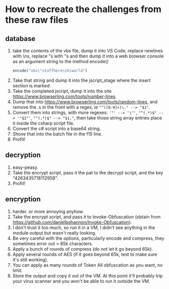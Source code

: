 # How to recreate the challenges from these raw files
## database
1. take the contents of the vbs file, dump it into VS Code, replace newlines with \ns, replace "s with \"s and then dump it into a web browser console as an argument string to the method encode()
   ```js
   encode("vbs\"stuffhere\nhiworld")
   ```
2. Take that string and dump it into the jscript_stage where the insert section is marked.
3. Take the completed jscript, dump it into the site https://www.browserling.com/tools/number-lines.
4. Dump that into https://www.browserling.com/tools/random-lines, and remove the .s in the front with a regex, ie `"^([0-9]+)\." --> "$1"`.
5. Convert them into strings, with more regexes: `'"' --> '\"'`, `"^(.*)$" --> '"$1"'`, `"^(.*)$" --> "$1,"`, then take those string array entries  place it inside the csharp script file.
6. Convert the c# script into a base64 string.
7. Shove that into the batch file in the f15 line.
8. Profit!

## decryption
1. easy-peasy.
2. Take the encrypt script, pass it the pat to the decrypt script, and the key "4263435718112958".
3. Profit!

## encryption
1. harder. or more annoying anyhow.
2. Take the encrypt script, and pass it to Invoke-Obfuscation (obtain from https://github.com/danielbohannon/Invoke-Obfuscation).
3. I don't trust it too much, so run it in a VM, I didn't see anything in the module output but wasn't really looking.
4. Be very careful with the options, particularly encode and compress, they sometimes error out > 65k characters.
5. Apply a bunch of rounds of compress (do not let it go beyond 65k).
6. Apply several rounds of AES (if it goes beyond 65k, test to make sure it's still working).
7. You can apply as many rounds of Token All obfuscation as you want, no limit.
8. Store the output and copy it out of the VM. At this point it'll probably trip your virus scanner and you won't be able to run it outside the VM.